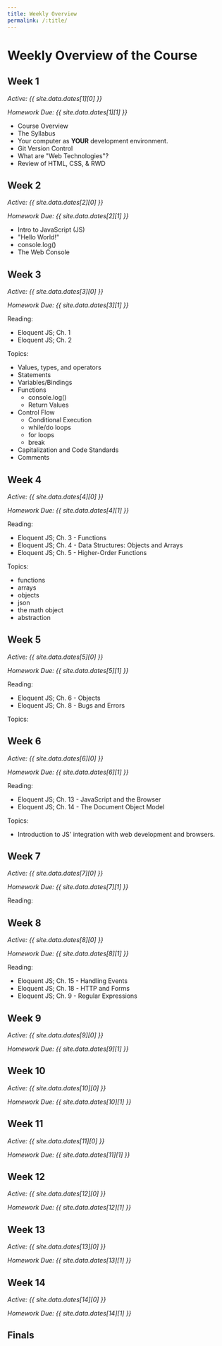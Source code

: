```yaml
---
title: Weekly Overview
permalink: /:title/
---
```


# Weekly Overview of the Course

## Week 1

_Active: {{ site.data.dates[1][0] }}_

_Homework Due: {{ site.data.dates[1][1] }}_

- Course Overview
- The Syllabus
- Your computer as **YOUR** development environment.
- Git Version Control
- What are "Web Technologies"?
- Review of HTML, CSS, & RWD



## Week 2

_Active: {{ site.data.dates[2][0] }}_

_Homework Due: {{ site.data.dates[2][1] }}_

- Intro to JavaScript (JS)
- "Hello World!"
- console.log()
- The Web Console

<!--
- Basic Technologies
    - Text Documents
    - Text Editors
    - Git
    - Git GUI
    - GitHub.com
    - Markup
    - Markdown
 -->


## Week 3

_Active: {{ site.data.dates[3][0] }}_

_Homework Due: {{ site.data.dates[3][1] }}_

Reading:

- Eloquent JS; Ch. 1
- Eloquent JS; Ch. 2

Topics:

- Values, types, and operators
- Statements
- Variables/Bindings
- Functions
    - console.log()
    - Return Values
- Control Flow
    - Conditional Execution
    - while/do loops
    - for loops
    - break
- Capitalization and Code Standards
- Comments


## Week 4

_Active: {{ site.data.dates[4][0] }}_

_Homework Due: {{ site.data.dates[4][1] }}_

Reading:

- Eloquent JS; Ch. 3 - Functions
- Eloquent JS; Ch. 4 - Data Structures: Objects and Arrays
- Eloquent JS; Ch. 5 - Higher-Order Functions

Topics:

- functions
- arrays
- objects
- json
- the math object
- abstraction

## Week 5

_Active: {{ site.data.dates[5][0] }}_

_Homework Due: {{ site.data.dates[5][1] }}_

Reading:

- Eloquent JS; Ch. 6 - Objects
- Eloquent JS; Ch. 8 - Bugs and Errors

Topics:

## Week 6

_Active: {{ site.data.dates[6][0] }}_

_Homework Due: {{ site.data.dates[6][1] }}_

Reading:

- Eloquent JS; Ch. 13 - JavaScript and the Browser
- Eloquent JS; Ch. 14 - The Document Object Model

Topics:

- Introduction to JS' integration with web development and browsers. 

## Week 7

_Active: {{ site.data.dates[7][0] }}_

_Homework Due: {{ site.data.dates[7][1] }}_

Reading:


## Week 8

_Active: {{ site.data.dates[8][0] }}_

_Homework Due: {{ site.data.dates[8][1] }}_

Reading:

- Eloquent JS; Ch. 15 - Handling Events
- Eloquent JS; Ch. 18 - HTTP and Forms
- Eloquent JS; Ch. 9 - Regular Expressions

<!--
- Loops
    - For
    - While
    - Nested Loops
 -->

## Week 9

_Active: {{ site.data.dates[9][0] }}_

_Homework Due: {{ site.data.dates[9][1] }}_

<!--
- Arrays
    - Creating an array
    - length
    - Working through arrays
    - push
    - splice
-->

## Week 10

_Active: {{ site.data.dates[10][0] }}_

_Homework Due: {{ site.data.dates[10][1] }}_

<!--
- Functions
 -->

## Week 11

_Active: {{ site.data.dates[11][0] }}_

_Homework Due: {{ site.data.dates[11][1] }}_

<!--
- Classes and Objects (OOP)
 -->

## Week 12

_Active: {{ site.data.dates[12][0] }}_

_Homework Due: {{ site.data.dates[12][1] }}_

<!--
- Interacting Objects
 -->


## Week 13

_Active: {{ site.data.dates[13][0] }}_

_Homework Due: {{ site.data.dates[13][1] }}_


<!--
- **Introduce the Final**
- Using a Local Server
- Images
- Video
- Sound
 -->




## Week 14

_Active: {{ site.data.dates[14][0] }}_

_Homework Due: {{ site.data.dates[14][1] }}_

<!--
- WebGL
- Additional Info on Submitting your Final
- Work on your Final
 -->

## Finals

<!-- _**Final Project Due:** Thursday, May 10th @ 8:00AM_ -->


<!--
## Final

_Active: {{ site.data.dates[0][0] }}_
_Final Due: {{ site.data.dates[0][1] }}_

**More Details to Come** -->



<!--
Things to still cover;

- Eloquent JS; Ch. 10 - Modules
- Eloquent JS; Ch. 11 - Asynchronous Programming

-->
